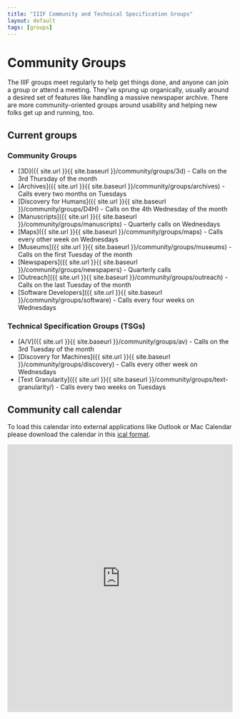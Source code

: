```yaml
---
title: "IIIF Community and Technical Specification Groups"
layout: default
tags: [groups]
---
```


# Community Groups

The IIIF groups meet regularly to help get things done, and anyone can join a group or attend a meeting. They’ve sprung up organically, usually around a desired set of features like handling a massive newspaper archive. There are more community-oriented groups around usability and helping new folks get up and running, too.

## Current groups

### Community Groups
  *   [3D]({{ site.url }}{{ site.baseurl }}/community/groups/3d) - Calls on the 3rd Thursday of the month
  *   [Archives]({{ site.url }}{{ site.baseurl }}/community/groups/archives) - Calls every two months on Tuesdays
  *   [Discovery for Humans]({{ site.url }}{{ site.baseurl }}/community/groups/D4H) - Calls on the 4th Wednesday of the month
  *   [Manuscripts]({{ site.url }}{{ site.baseurl }}/community/groups/manuscripts) - Quarterly calls on Wednesdays
  *   [Maps]({{ site.url }}{{ site.baseurl }}/community/groups/maps) - Calls every other week on Wednesdays
  *   [Museums]({{ site.url }}{{ site.baseurl }}/community/groups/museums) - Calls on the first Tuesday of the month
  *   [Newspapers]({{ site.url }}{{ site.baseurl }}/community/groups/newspapers) - Quarterly calls
  *   [Outreach]({{ site.url }}{{ site.baseurl }}/community/groups/outreach) - Calls on the last Tuesday of the month
  *   [Software Developers]({{ site.url }}{{ site.baseurl }}/community/groups/software) - Calls every four weeks on Wednesdays

### Technical Specification Groups (TSGs)
  *   [A/V]({{ site.url }}{{ site.baseurl }}/community/groups/av) - Calls on the 3rd Tuesday of the month
  *   [Discovery for Machines]({{ site.url }}{{ site.baseurl }}/community/groups/discovery) - Calls every other week on Wednesdays
  *   [Text Granularity]({{ site.url }}{{ site.baseurl }}/community/groups/text-granularity/) - Calls every two weeks on Tuesdays

## Community call calendar

To load this calendar into external applications like Outlook or Mac Calendar please download the calendar in this [ical format](https://calendar.google.com/calendar/ical/1hnm5h86n94ore0vnoo188ter8%40group.calendar.google.com/public/basic.ics).

<iframe src="https://calendar.google.com/calendar/embed?title=IIIF%20Community%20Calendar%20%28Eastern%20Time%29&amp;showPrint=0&amp;height=600&amp;wkst=1&amp;bgcolor=%23ffffff&amp;src=1hnm5h86n94ore0vnoo188ter8%40group.calendar.google.com&amp;color=%23865A5A&amp;ctz=America%2FNew_York" style="border-width:0; overflow:hidden; border: none;" width="100%" height="600"></iframe>
